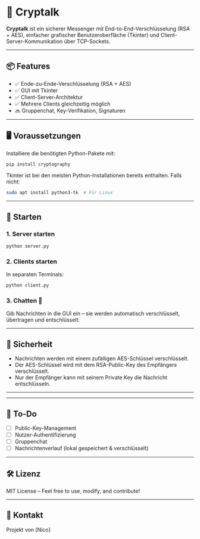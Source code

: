 # 🔐 Cryptalk

**Cryptalk** ist ein sicherer Messenger mit End-to-End-Verschlüsselung (RSA + AES), einfacher grafischer Benutzeroberfläche (Tkinter) und Client-Server-Kommunikation über TCP-Sockets.

---

## 📦 Features

- ✅ Ende-zu-Ende-Verschlüsselung (RSA + AES)
- ✅ GUI mit Tkinter
- ✅ Client-Server-Architektur
- ✅ Mehrere Clients gleichzeitig möglich
- 🔜 Gruppenchat, Key-Verifikation, Signaturen

---

## 🖥️ Voraussetzungen

Installiere die benötigten Python-Pakete mit:

```bash
pip install cryptography
```

Tkinter ist bei den meisten Python-Installationen bereits enthalten. Falls nicht:

```bash
sudo apt install python3-tk  # Für Linux
```

---

## 🚀 Starten

### 1. Server starten

```bash
python server.py
```

### 2. Clients starten

In separaten Terminals:

```bash
python client.py
```

### 3. Chatten 🔐

Gib Nachrichten in die GUI ein – sie werden automatisch verschlüsselt, übertragen und entschlüsselt.

---

## 🔐 Sicherheit

- Nachrichten werden mit einem zufälligen AES-Schlüssel verschlüsselt.
- Der AES-Schlüssel wird mit dem RSA-Public-Key des Empfängers verschlüsselt.
- Nur der Empfänger kann mit seinem Private Key die Nachricht entschlüsseln.

---

---

## 📌 To-Do

- [ ] Public-Key-Management
- [ ] Nutzer-Authentifizierung
- [ ] Gruppenchat
- [ ] Nachrichtenverlauf (lokal gespeichert & verschlüsselt)

---

## 🛠️ Lizenz

MIT License – Feel free to use, modify, and contribute!

---

## 💬 Kontakt

Projekt von [Nico]  

